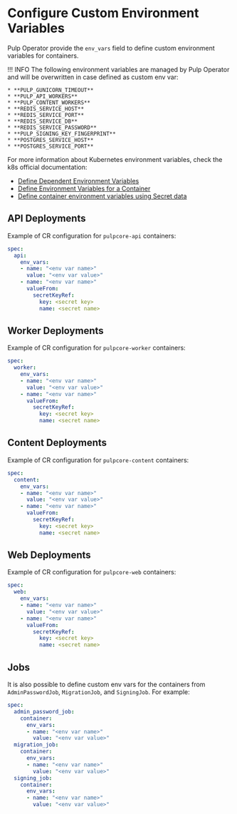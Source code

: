# Configure Custom Environment Variables
Pulp Operator provide the `env_vars` field to define custom environment variables for containers. <br/>

!!! INFO
    The following environment variables are managed by Pulp Operator and will be
    overwritten in case defined as custom env var:

    * **PULP_GUNICORN_TIMEOUT**
    * **PULP_API_WORKERS**
    * **PULP_CONTENT_WORKERS**
    * **REDIS_SERVICE_HOST**
    * **REDIS_SERVICE_PORT**
    * **REDIS_SERVICE_DB**
    * **REDIS_SERVICE_PASSWORD**
    * **PULP_SIGNING_KEY_FINGERPRINT**
    * **POSTGRES_SERVICE_HOST**
    * **POSTGRES_SERVICE_PORT**

For more information about Kubernetes environment variables, check the k8s official documentation:

* [Define Dependent Environment Variables](https://kubernetes.io/docs/tasks/inject-data-application/define-interdependent-environment-variables/)
* [Define Environment Variables for a Container](https://kubernetes.io/docs/tasks/inject-data-application/define-environment-variable-container/)
* [Define container environment variables using Secret data ](https://kubernetes.io/docs/tasks/inject-data-application/distribute-credentials-secure/#define-container-environment-variables-using-secret-data)


## API Deployments


Example of CR configuration for `pulpcore-api` containers:
```yaml
spec:
  api:
    env_vars:
    - name: "<env var name>"
      value: "<env var value>"
    - name: "<env var name>"
      valueFrom:
        secretKeyRef:
          key: <secret key>
          name: <secret name>
```

## Worker Deployments

Example of CR configuration for `pulpcore-worker` containers:
```yaml
spec:
  worker:
    env_vars:
    - name: "<env var name>"
      value: "<env var value>"
    - name: "<env var name>"
      valueFrom:
        secretKeyRef:
          key: <secret key>
          name: <secret name>
```

## Content Deployments

Example of CR configuration for `pulpcore-content` containers:
```yaml
spec:
  content:
    env_vars:
    - name: "<env var name>"
      value: "<env var value>"
    - name: "<env var name>"
      valueFrom:
        secretKeyRef:
          key: <secret key>
          name: <secret name>
```

## Web Deployments

Example of CR configuration for `pulpcore-web` containers:
```yaml
spec:
  web:
    env_vars:
    - name: "<env var name>"
      value: "<env var value>"
    - name: "<env var name>"
      valueFrom:
        secretKeyRef:
          key: <secret key>
          name: <secret name>
```

## Jobs

It is also possible to define custom env vars for the containers from `AdminPasswordJob`,
`MigrationJob`, and `SigningJob`. For example:
```yaml
spec:
  admin_password_job:
    container:
      env_vars:
      - name: "<env var name>"
        value: "<env var value>"
  migration_job:
    container:
      env_vars:
      - name: "<env var name>"
        value: "<env var value>"
  signing_job:
    container:
      env_vars:
      - name: "<env var name>"
        value: "<env var value>"
```
